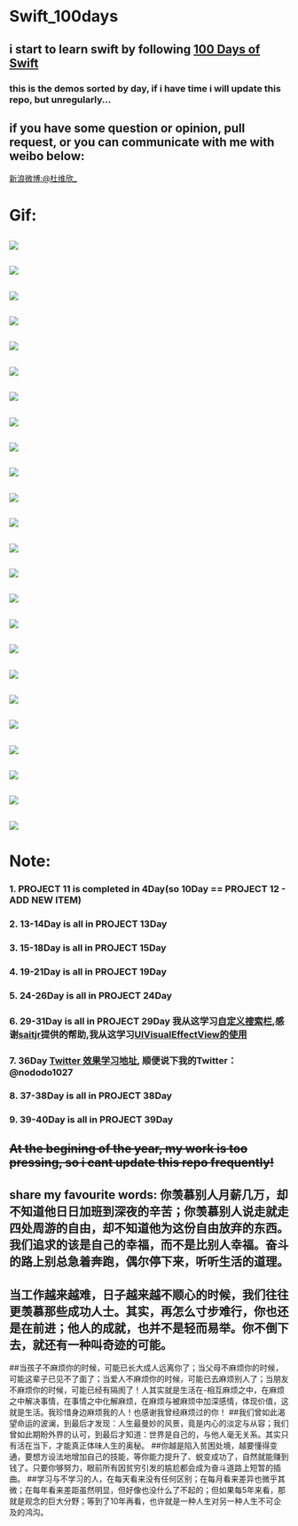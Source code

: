 # Swift_100days
## i start to learn swift by following [100 Days of Swift](http://samvlu.com/)
### this is the demos sorted by day, if i have time i will update this repo, but unregularly...
## if you have some question or opinion, pull request, or you can communicate with me with weibo below:
[新浪微博:@杜维欣_](http://weibo.com/u/2386823145/home?topnav=1&wvr=6)
# Gif:
##
![](https://github.com/Nododo/Swift_100days/blob/master/GIF/0.gif)
##
![](https://github.com/Nododo/Swift_100days/blob/master/GIF/1.gif)
##
![](https://github.com/Nododo/Swift_100days/blob/master/GIF/2.gif)
##
![](https://github.com/Nododo/Swift_100days/blob/master/GIF/3.gif)
##
![](https://github.com/Nododo/Swift_100days/blob/master/GIF/4.gif)
##
![](https://github.com/Nododo/Swift_100days/blob/master/GIF/5.gif)
##
![](https://github.com/Nododo/Swift_100days/blob/master/GIF/6.gif)
##
![](https://github.com/Nododo/Swift_100days/blob/master/GIF/7.gif)
##
![](https://github.com/Nododo/Swift_100days/blob/master/GIF/8.gif)
##
![](https://github.com/Nododo/Swift_100days/blob/master/GIF/9.gif)
##
![](https://github.com/Nododo/Swift_100days/blob/master/GIF/14Day.gif)
##
![](https://github.com/Nododo/Swift_100days/blob/master/GIF/18Day.gif)
##
![](https://github.com/Nododo/Swift_100days/blob/master/GIF/19Day.gif)
##
![](https://github.com/Nododo/Swift_100days/blob/master/GIF/23Day.gif)
##
![](https://github.com/Nododo/Swift_100days/blob/master/GIF/26Day.gif)
##
![](https://github.com/Nododo/Swift_100days/blob/master/GIF/27Day.gif)
##
![](https://github.com/Nododo/Swift_100days/blob/master/GIF/28Day.gif)
##
![](https://github.com/Nododo/Swift_100days/blob/master/GIF/30Day.gif)
##
![](https://github.com/Nododo/Swift_100days/blob/master/GIF/32.gif)
##
![](https://github.com/Nododo/Swift_100days/blob/master/GIF/33.gif)
##
![](https://github.com/Nododo/Swift_100days/blob/master/GIF/34.gif)
##
![](https://github.com/Nododo/Swift_100days/blob/master/GIF/36.gif)
##
![](https://github.com/Nododo/Swift_100days/blob/master/GIF/37.gif)
##
![](https://github.com/Nododo/Swift_100days/blob/master/GIF/39.gif)
##
# Note:
### 1. PROJECT 11 is completed in 4Day(so 10Day == PROJECT 12 - ADD NEW ITEM)
### 2. 13-14Day is all in PROJECT 13Day
### 3. 15-18Day is all in PROJECT 15Day
### 4. 19-21Day is all in PROJECT 19Day
### 5. 24-26Day is all in PROJECT 24Day
### 6. 29-31Day is all in PROJECT 29Day 我从这学习[自定义搜索栏](http://swift.gg/2015/09/11/custom_search_bar_tutorial/),感谢[saitjr](https://github.com/saitjr)提供的帮助,我从这学习[UIVisualEffectView的使用](http://dev.classmethod.jp/references/ios8-uivisualeffectview-ref/)
### 7. 36Day [Twitter 效果学习地址](https://github.com/callumboddy/CBZSplashView), 顺便说下我的Twitter：@nododo1027
### 8. 37-38Day is all in PROJECT 38Day
### 9. 39-40Day is all in PROJECT 39Day
## ~~At the begining of the year, my work is too pressing, so i cant update this repo frequently!~~

## share my favourite words: 你羡慕别人月薪几万，却不知道他日日加班到深夜的辛苦；你羡慕别人说走就走四处周游的自由，却不知道他为这份自由放弃的东西。我们追求的该是自己的幸福，而不是比别人幸福。奋斗的路上别总急着奔跑，偶尔停下来，听听生活的道理。
## 当工作越来越难，日子越来越不顺心的时候，我们往往更羡慕那些成功人士。其实，再怎么寸步难行，你也还是在前进；他人的成就，也并不是轻而易举。你不倒下去，就还有一种叫奇迹的可能。
##当孩子不麻烦你的时候，可能已长大成人远离你了；当父母不麻烦你的时候，可能这辈子已见不了面了；当爱人不麻烦你的时候，可能已去麻烦别人了；当朋友不麻烦你的时候，可能已经有隔阂了！人其实就是生活在-相互麻烦之中，在麻烦之中解决事情，在事情之中化解麻烦，在麻烦与被麻烦中加深感情，体现价值，这就是生活。我珍惜身边麻烦我的人！也感谢我曾经麻烦过的你！
##我们曾如此渴望命运的波澜，到最后才发现：人生最曼妙的风景，竟是内心的淡定与从容；我们曾如此期盼外界的认可，到最后才知道：世界是自己的，与他人毫无关系。其实只有活在当下，才能真正体味人生的奥秘。
##你越是陷入贫困处境，越要懂得变通，要想方设法地增加自己的技能，等你能力提升了、蜕变成功了，自然就能赚到钱了。只要你够努力，眼前所有因贫穷引发的尴尬都会成为奋斗道路上短暂的插曲。
##学习与不学习的人，在每天看来没有任何区别；在每月看来差异也微乎其微；在每年看来差距虽然明显，但好像也没什么了不起的；但如果每5年来看，那就是观念的巨大分野；等到了10年再看，也许就是一种人生对另一种人生不可企及的鸿沟。

